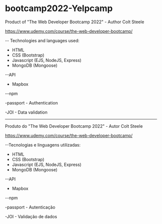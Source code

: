 # bootcamp2022-Yelpcamp

Product of "The Web Developer Bootcamp 2022" - Author Colt Steele 

https://www.udemy.com/course/the-web-developer-bootcamp/

-- Technologies and languages ​​used:
- HTML
- CSS (Bootstrap)
- Javascript (EJS, NodeJS, Express)
- MongoDB (Mongoose)

--API
- Mapbox

--npm

-passport - Authentication

-JOI - Data validation

-----------------------------------------------------
Produto do "The Web Developer Bootcamp 2022" - Autor Colt Steele 

https://www.udemy.com/course/the-web-developer-bootcamp/

--Tecnologias e linguagens utilizadas:
- HTML
- CSS (Bootstrap)
- Javascript (EJS, NodeJS, Express)
- MongoDB (Mongoose)

--API 
- Mapbox

--npm

-passport - Autenticação

-JOI - Validação de dados
